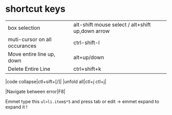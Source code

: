 shortcut keys
===
|||
|--|--|
|box selection|alt-shift mouse select / alt+shift up,down arrow|
|muti-cursor on all occurances|ctrl-shift-l|
|Move entire line up, down|alt+up/down|
|Delete Entire Line|ctrl+shift+k|

|code collapse|ctl+sift+[/]|
|unfold all|ctl+j ctl+j|

|Navigate between error|F8|

Emmet
type this `ul>li.item$*5` and press tab or edit -> emmet expand to expand it !
